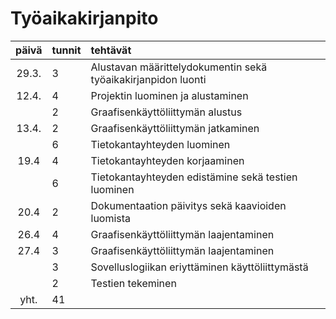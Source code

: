 # Työaikakirjanpito

| päivä | tunnit | tehtävät |
| :----:|:-----  | :-----   |
| 29.3. | 3      | Alustavan määrittelydokumentin sekä työaikakirjanpidon luonti |
| 12.4. | 4      | Projektin luominen ja alustaminen |
|       | 2      | Graafisenkäyttöliittymän alustus |
| 13.4. | 2      | Graafisenkäyttöliittymän jatkaminen |
|       | 6      | Tietokantayhteyden luominen |
| 19.4  | 4      | Tietokantayhteyden korjaaminen |
|       | 6      | Tietokantayhteyden edistämine sekä testien luominen |
| 20.4  | 2      | Dokumentaation päivitys sekä kaavioiden luomista |
| 26.4  | 4      | Graafisenkäyttöliittymän laajentaminen |
| 27.4  | 3      | Graafisenkäyttöliittymän laajentaminen |
|       | 3      | Sovelluslogiikan eriyttäminen käyttöliittymästä |
|       | 2      | Testien tekeminen|
|  yht. | 41     | 
